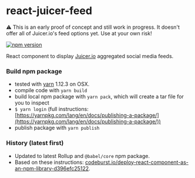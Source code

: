 # react-juicer-feed

⚠️ This is an early proof of concept and still work in progress. It doesn't offer all of Juicer.io's feed options yet. Use at your own risk!

[![npm version](https://img.shields.io/npm/v/react-juicer-feed.svg)](https://www.npmjs.com/package/react-juicer-feed)

React component to display [Juicer.io](https://www.juicer.io) aggregated social media feeds.


### Build npm package
+ tested with [yarn](https://yarnpkg.com) 1.12.3 on OSX.
+ compile code with `yarn build`
+ build local npm package with `yarn pack`, which will create a tar file for you to inspect
+ `$ yarn login` (full instructions: [https://yarnpkg.com/lang/en/docs/publishing-a-package/](https://yarnpkg.com/lang/en/docs/publishing-a-package/))
+ publish package with `yarn publish`

### History (latest first)
+ Updated to latest Rollup and `@babel/core` npm package.
+ Based on these instructions: [codeburst.io/deploy-react-component-as-an-npm-library-d396efc25122](https://codeburst.io/deploy-react-component-as-an-npm-library-d396efc25122).
